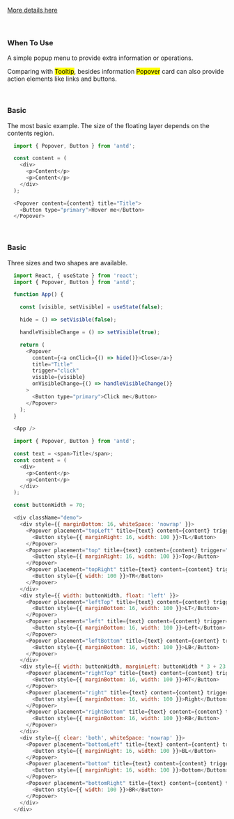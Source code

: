 <a href="https://ant.design/components/popover/" title="More details about Ant popover">More details here</a>
<br />
<br />
<br />
<h3>When To Use</h3>
<p>A simple popup menu to provide extra information or operations.</p>
<p>Comparing with <mark>Tooltip</mark>, besides information <mark>Popover</mark> card can also provide action elements like links and buttons.</p>
<br />
<h3>Basic</h3>
<p>The most basic example. The size of the floating layer depends on the contents region.</p>

```js
  import { Popover, Button } from 'antd';

  const content = (
    <div>
      <p>Content</p>
      <p>Content</p>
    </div>
  );

  <Popover content={content} title="Title">
    <Button type="primary">Hover me</Button>
  </Popover>
```

<br />
<h3>Basic</h3>
<p>Three sizes and two shapes are available.</p>

```js
  import React, { useState } from 'react';
  import { Popover, Button } from 'antd';

  function App() {

    const [visible, setVisible] = useState(false);

    hide = () => setVisible(false);

    handleVisibleChange = () => setVisible(true);

    return (
      <Popover
        content={<a onClick={() => hide()}>Close</a>}
        title="Title"
        trigger="click"
        visible={visible}
        onVisibleChange={() => handleVisibleChange()}
      >
        <Button type="primary">Click me</Button>
      </Popover>
    );
  }

  <App />
```

```js
  import { Popover, Button } from 'antd';

  const text = <span>Title</span>;
  const content = (
    <div>
      <p>Content</p>
      <p>Content</p>
    </div>
  );

  const buttonWidth = 70;

  <div className="demo">
    <div style={{ marginBottom: 16, whiteSpace: 'nowrap' }}>
      <Popover placement="topLeft" title={text} content={content} trigger="click">
        <Button style={{ marginRight: 16, width: 100 }}>TL</Button>
      </Popover>
      <Popover placement="top" title={text} content={content} trigger="click">
        <Button style={{ marginRight: 16, width: 100 }}>Top</Button>
      </Popover>
      <Popover placement="topRight" title={text} content={content} trigger="click">
        <Button style={{ width: 100 }}>TR</Button>
      </Popover>
    </div>
    <div style={{ width: buttonWidth, float: 'left' }}>
      <Popover placement="leftTop" title={text} content={content} trigger="click">
        <Button style={{ marginBottom: 16, width: 100 }}>LT</Button>
      </Popover>
      <Popover placement="left" title={text} content={content} trigger="click">
        <Button style={{ marginBottom: 16, width: 100 }}>Left</Button>
      </Popover>
      <Popover placement="leftBottom" title={text} content={content} trigger="click">
        <Button style={{ marginBottom: 16, width: 100 }}>LB</Button>
      </Popover>
    </div>
    <div style={{ width: buttonWidth, marginLeft: buttonWidth * 3 + 23 }}>
      <Popover placement="rightTop" title={text} content={content} trigger="click">
        <Button style={{ marginBottom: 16, width: 100 }}>RT</Button>
      </Popover>
      <Popover placement="right" title={text} content={content} trigger="click">
        <Button style={{ marginBottom: 16, width: 100 }}>Right</Button>
      </Popover>
      <Popover placement="rightBottom" title={text} content={content} trigger="click">
        <Button style={{ marginBottom: 16, width: 100 }}>RB</Button>
      </Popover>
    </div>
    <div style={{ clear: 'both', whiteSpace: 'nowrap' }}>
      <Popover placement="bottomLeft" title={text} content={content} trigger="click">
        <Button style={{ marginRight: 16, width: 100 }}>BL</Button>
      </Popover>
      <Popover placement="bottom" title={text} content={content} trigger="click">
        <Button style={{ marginRight: 16, width: 100 }}>Bottom</Button>
      </Popover>
      <Popover placement="bottomRight" title={text} content={content} trigger="click">
        <Button style={{ width: 100 }}>BR</Button>
      </Popover>
    </div>
  </div>
```
